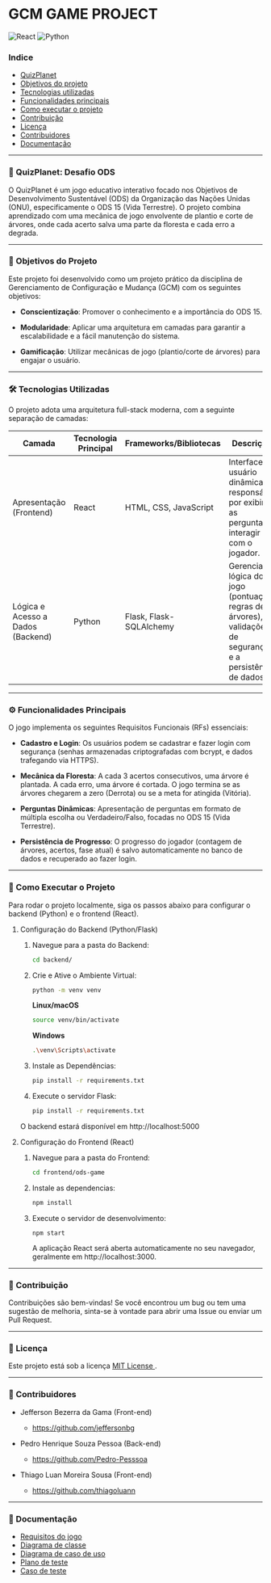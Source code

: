 # GCM GAME PROJECT
![React](https://img.shields.io/badge/react-%2320232a.svg?style=for-the-badge&logo=react&logoColor=%2361DAFB) ![Python](https://img.shields.io/badge/python-3670A0?style=for-the-badge&logo=python&logoColor=ffdd54)

### Indice
- [QuizPlanet](#-quizplanet-desafio-ods)
- [Objetivos do projeto](#-objetivos-do-projeto)
- [Tecnologias utilizadas](#-como-executar-o-projeto)
- [Funcionalidades principais](#️-funcionalidades-principais)
- [Como executar o projeto](#-como-executar-o-projeto)
- [Contribuição](#-contribuição)
- [Licença](#-licença)
- [Contribuidores](#-contribuidores)
- [Documentação](#-documentação)


---

### 🌳 QuizPlanet: Desafio ODS

O QuizPlanet é um jogo educativo interativo focado nos Objetivos de Desenvolvimento Sustentável (ODS) da Organização das Nações Unidas (ONU), especificamente o ODS 15 (Vida Terrestre). O projeto combina aprendizado com uma mecânica de jogo envolvente de plantio e corte de árvores, onde cada acerto salva uma parte da floresta e cada erro a degrada.

---

### 🎯 Objetivos do Projeto

Este projeto foi desenvolvido como um projeto prático da disciplina de Gerenciamento de Configuração e Mudança (GCM) com os seguintes objetivos:

- **Conscientização**: Promover o conhecimento e a importância do ODS 15.

- **Modularidade**: Aplicar uma arquitetura em camadas para garantir a escalabilidade e a fácil manutenção do sistema.

- **Gamificação**: Utilizar mecânicas de jogo (plantio/corte de árvores) para engajar o usuário.

---

### 🛠️ Tecnologias Utilizadas

O projeto adota uma arquitetura full-stack moderna, com a seguinte separação de camadas:

| Camada                            | Tecnologia Principal | Frameworks/Bibliotecas  | Descrição                                                                                                     |
| --------------------------------- | -------------------- | ----------------------- | ------------------------------------------------------------------------------------------------------------- |
| Apresentação (Frontend)           | React                | HTML, CSS, JavaScript   | Interface de usuário dinâmica, responsável por exibir as perguntas e interagir com o jogador.                 |
| Lógica e Acesso a Dados (Backend) | Python               | Flask, Flask-SQLAlchemy | Gerencia a lógica do jogo (pontuação, regras de árvores), validações de segurança, e a persistência de dados. |

---

### ⚙️ Funcionalidades Principais

O jogo implementa os seguintes Requisitos Funcionais (RFs) essenciais:

- **Cadastro e Login**: Os usuários podem se cadastrar e fazer login com segurança (senhas armazenadas criptografadas com bcrypt, e dados trafegando via HTTPS).

- **Mecânica da Floresta**: A cada 3 acertos consecutivos, uma árvore é plantada. A cada erro, uma árvore é cortada. O jogo termina se as árvores chegarem a zero (Derrota) ou se a meta for atingida (Vitória).

- **Perguntas Dinâmicas**: Apresentação de perguntas em formato de múltipla escolha ou Verdadeiro/Falso, focadas no ODS 15 (Vida Terrestre).

- **Persistência de Progresso**: O progresso do jogador (contagem de árvores, acertos, fase atual) é salvo automaticamente no banco de dados e recuperado ao fazer login.

---

### 🚀 Como Executar o Projeto

Para rodar o projeto localmente, siga os passos abaixo para configurar o backend (Python) e o frontend (React).

1. Configuração do Backend (Python/Flask)

   1. Navegue para a pasta do Backend:

      ```bash
      cd backend/
      ```

   2. Crie e Ative o Ambiente Virtual:

      ```bash
      python -m venv venv
      ```

      **Linux/macOS**

      ```bash
      source venv/bin/activate
      ```

      **Windows**

      ```bash
      .\venv\Scripts\activate
      ```

   3. Instale as Dependências:
      ```bash
      pip install -r requirements.txt
      ```
   4. Execute o servidor Flask:
      ```bash
      pip install -r requirements.txt
      ```

   O backend estará disponível em http://localhost:5000


 2. Configuração do Frontend (React)
    1. Navegue para a pasta do Frontend:
        ```bash
        cd frontend/ods-game
        ```

    2. Instale as dependencias:
        ```bash
        npm install
        ```

    3. Execute o servidor de desenvolvimento:
        ```
        npm start
        ```

        A aplicação React será aberta automaticamente no seu navegador, geralmente em http://localhost:3000.


---

### 🤝 Contribuição
Contribuições são bem-vindas! Se você encontrou um bug ou tem uma sugestão de melhoria, sinta-se à vontade para abrir uma Issue ou enviar um Pull Request.

---

### 📄 Licença
Este projeto está sob a licença [ MIT License ](https://github.com/jeffersonbg/GCM-GAME-PROJECT?tab=MIT-1-ov-file).

---

### 🤝 Contribuidores 

- Jefferson Bezerra da Gama (Front-end) 
    - https://github.com/jeffersonbg

- Pedro Henrique Souza Pessoa (Back-end)
    - https://github.com/Pedro-Pesssoa

- Thiago Luan Moreira Sousa (Front-end)
    - https://github.com/thiagoluann


---

### 🔗 Documentação
- [Requisitos do jogo](https://docs.google.com/document/d/1lUXlBRyqNz9rVae9b8zsJsYV0vEYcgdMuAr1WiOTskY/edit?tab=t.0)
- [Diagrama de classe](https://docs.google.com/document/d/1yWixvAzlnHq2CHt0LwuWt3nCclA4Jcqk7iz9Stoy9oI/edit?tab=t.0)
- [Diagrama de caso de uso](https://docs.google.com/document/d/1N6QFBOHwAw0s4N8kH5zivTLoxWTyY_rW6iF1yUaWBU8/edit?tab=t.0)
- [Plano de teste](https://docs.google.com/document/d/1eKKqIHF77yxDSQ3RtKv5W5tHM_5xKljXWdFKDcMkQog/edit?usp=sharing)
- [Caso de teste](https://docs.google.com/document/d/1o3us2Y70kHfacvwnVPKKwn8vnCYAGLcyksNvyp1t9uE/edit?tab=t.0)